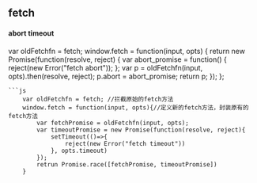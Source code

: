 ## fetch
#### abort timeout
   var oldFetchfn = fetch;
    window.fetch = function(input, opts) {
        return new Promise(function(resolve, reject) {
            var abort_promise = function() {
                reject(new Error("fetch abort"));
            };
            var p = oldFetchfn(input, opts).then(resolve, reject);
            p.abort = abort_promise;
            return p;
        });
    }; 
```
```js
    var oldFetchfn = fetch; //拦截原始的fetch方法
    window.fetch = function(input, opts){//定义新的fetch方法，封装原有的fetch方法
        var fetchPromise = oldFetchfn(input, opts);
        var timeoutPromise = new Promise(function(resolve, reject){
            setTimeout(()=>{
                reject(new Error("fetch timeout"))
            }, opts.timeout)
        });
        retrun Promise.race([fetchPromise, timeoutPromise])
    }
```

